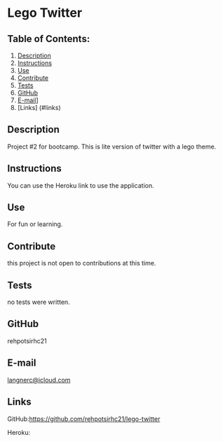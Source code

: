 # Lego Twitter
  ## Table of Contents:
  1. [Description](#description) 
  2. [Instructions](#instructions)
  3. [Use](#use)  
  4. [Contribute](#contribute)
  5. [Tests](#tests)
  6. [GitHub](#github)
  7. [E-mail](#e-mail)]
  8. [Links] (#links)
## Description
Project #2 for bootcamp. This is lite version of twitter with a lego theme. 
## Instructions
You can use the Heroku link to use the application. 
## Use
For fun or learning.
## Contribute
this project is not open to contributions at this time.
## Tests
no tests were written. 

 
## GitHub
rehpotsirhc21
## E-mail
langnerc@icloud.com

## Links
GitHub:https://github.com/rehpotsirhc21/lego-twitter

Heroku: 